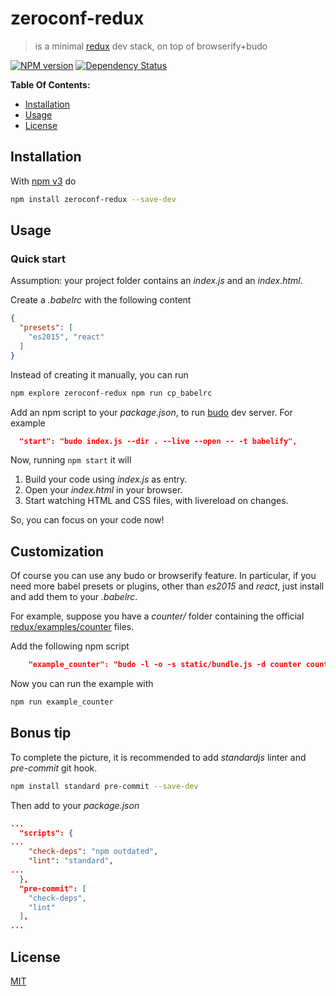 # zeroconf-redux

> is a minimal [redux][redux] dev stack, on top of browserify+budo

[![NPM version](https://badge.fury.io/js/zeroconf-redux.svg)](http://badge.fury.io/js/zeroconf-redux) [![Dependency Status](https://gemnasium.com/fibo/zeroconf-redux.svg)](https://gemnasium.com/fibo/zeroconf-redux)

**Table Of Contents:**

* [Installation](#installation)
* [Usage](#usage)
* [License](#license)

## Installation

With [npm v3](https://npmjs.org/) do

```bash
npm install zeroconf-redux --save-dev
```

## Usage

### Quick start

Assumption: your project folder contains an *index.js* and an *index.html*.

Create a *.babelrc* with the following content

```json
{
  "presets": [
    "es2015", "react"
  ]
}
```

Instead of creating it manually, you can run

```bash
npm explore zeroconf-redux npm run cp_babelrc
```

Add an npm script to your *package.json*, to run [budo][budo] dev server. For example

```json
  "start": "budo index.js --dir . --live --open -- -t babelify",
```

Now, running `npm start` it will

1. Build your code using *index.js* as entry.
2. Open your *index.html* in your browser.
3. Start watching HTML and CSS files, with livereload on changes.

So, you can focus on your code now!

## Customization

Of course you can use any budo or browserify feature. In particular, if you need more
babel presets or plugins, other than *es2015* and *react*, just install and add them
to your *.babelrc*.

For example, suppose you have a *counter/* folder containing the official [redux/examples/counter][redux_counter] files.

Add the following npm script

```json
    "example_counter": "budo -l -o -s static/bundle.js -d counter counter/index.js -- -t babelify",
```

Now you can run the example with

```bash
npm run example_counter
```

## Bonus tip

To complete the picture, it is recommended to add *standardjs* linter and *pre-commit* git hook.

```bash
npm install standard pre-commit --save-dev
```

Then add to your *package.json*

```json
...
  "scripts": {
...
    "check-deps": "npm outdated",
    "lint": "standard",
...
  },
  "pre-commit": [
    "check-deps",
    "lint"
  ],
...
```

## License

[MIT](http://g14n.info/mit-license/)

[budo]: https://github.com/mattdesl/budo
[redux]: http://redux.js.org/
[redux_counter]: https://github.com/reactjs/redux/tree/master/examples/counter
